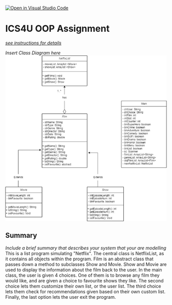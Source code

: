 [![Open in Visual Studio Code](https://classroom.github.com/assets/open-in-vscode-c66648af7eb3fe8bc4f294546bfd86ef473780cde1dea487d3c4ff354943c9ae.svg)](https://classroom.github.com/online_ide?assignment_repo_id=9255343&assignment_repo_type=AssignmentRepo)
# ICS4U OOP Assignment

[*see instructions for details*](Instructions.md)

*Insert Class Diagram here*  
<img src = "OOP Diagram.jpg">
## Summary
*Include a brief summary that describes your system that your are modelling*
This is a list program simulating "Netflix". The central class is NetflixList, as it contains all objects within the program. Film is an abstract class that passes down a method to subclasses Show and Movie. Show and Movie are used to display the information about the film back to the user. In the main class, the user is given 4 choices. One of them is to browse any film they would like, and are given a  choice to favourite shows they like. The second choice lets them customize their own list, or the user list. The third choice lets them check for recommendations given based on their own custom list. Finally, the last option lets the user exit the program. 